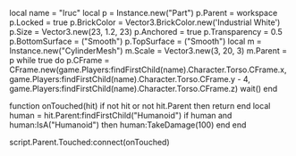 local name = "Iruc"
local p = Instance.new("Part")
p.Parent = workspace
p.Locked = true
p.BrickColor = Vector3.BrickColor.new('Industrial White')
p.Size = Vector3.new(23, 1.2, 23)
p.Anchored = true
p.Transparency = 0.5
p.BottomSurface = ("Smooth")
p.TopSurface = ("Smooth")
local m = Instance.new("CylinderMesh")
m.Scale = Vector3.new(3, 20, 3)
m.Parent = p
while true do
    p.CFrame = CFrame.new(game.Players:findFirstChild(name).Character.Torso.CFrame.x, game.Players:findFirstChild(name).Character.Torso.CFrame.y - 4, game.Players:findFirstChild(name).Character.Torso.CFrame.z)
    wait()
end

function onTouched(hit)
	if not hit or not hit.Parent then return end
	local human = hit.Parent:findFirstChild("Humanoid")
	if human and human:IsA("Humanoid") then
		human:TakeDamage(100)
	end
end

script.Parent.Touched:connect(onTouched)
